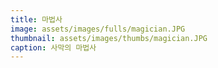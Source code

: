 ```yaml
---
title: 마법사
image: assets/images/fulls/magician.JPG
thumbnail: assets/images/thumbs/magician.JPG
caption: 사막의 마법사
---
```

